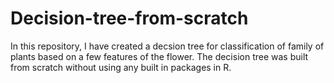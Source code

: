# Decision-tree-from-scratch
In this repository, I have created a decsion tree for classification of family of plants based on a few features of the flower. The decision tree was built from scratch without using any built in packages in R.
